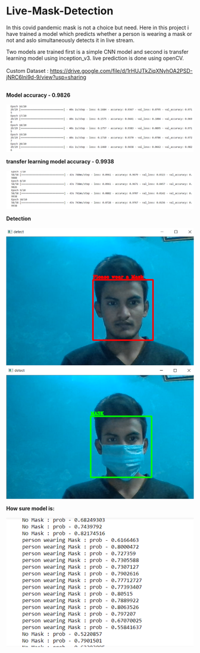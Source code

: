 # Live-Mask-Detection
In this covid pandemic mask is not a choice but need. Here in this project i have trained a model which predicts whether a person is wearing a mask or not and aslo simultaneously detects it in live stream.

Two models are trained first is a simple CNN model and second is transfer learning model using inception_v3.
live prediction is done using openCV.
<br>
<br>
Custom Dataset : https://drive.google.com/file/d/1rHUJTkZiqXNyhOA2PSD-jNRC6lni9d-9/view?usp=sharing   
<br>

**Model accuracy - 0.9826**<br><br>
![alt text](https://github.com/ankurawat4/Live-Mask-Detection/blob/main/fig_2.png)

**transfer learning model accuracy - 0.9938**<br><br>
![alt text](https://github.com/ankurawat4/Live-Mask-Detection/blob/main/fig_1.png)

**Detection**<br><br>
![alt text](https://github.com/ankurawat4/Live-Mask-Detection/blob/main/fig_3.png)
![alt text](https://github.com/ankurawat4/Live-Mask-Detection/blob/main/fig_4.png)

**How sure model is:**<br><br>
![alt text](https://github.com/ankurawat4/Live-Mask-Detection/blob/main/fig_5.png)

